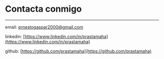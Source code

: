 # Contacta conmigo
---


email: [ernestogaspar2000@gmail.com](mailto:ernestogaspar2000@gmail.com)

linkedin: [https://www.linkedin.com/in/prastamaha](https://www.linkedin.com/in/prastamaha)

github: [https://github.com/prastamaha](https://github.com/prastamaha)
